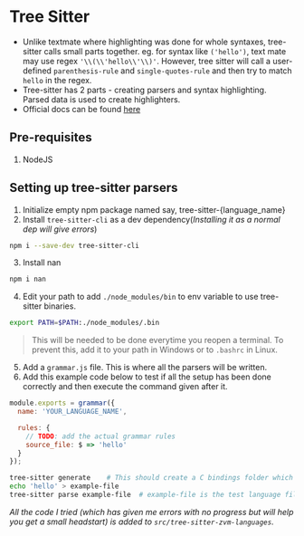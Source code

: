 # Tree Sitter

- Unlike textmate where highlighting was done for whole syntaxes, tree-sitter calls small parts together.
eg. for syntax like `('hello')`, text mate may use regex `'\\(\\'hello\\'\\)'`. However, tree sitter will call a user-defined `parenthesis-rule` and `single-quotes-rule` and then try to match `hello` in the regex.
- Tree-sitter has 2 parts - creating parsers and syntax highlighting. Parsed data is used to create highlighters.
- Official docs can be found [here](https://tree-sitter.github.io/tree-sitter)

## Pre-requisites
1. NodeJS

## Setting up tree-sitter parsers
1. Initialize empty npm package named say, tree-sitter-{language_name}
2. Install `tree-sitter-cli` as a dev dependency(*Installing it as a normal dep will give errors*)
```bash
npm i --save-dev tree-sitter-cli
```
3. Install nan
```bash
npm i nan
```
4. Edit your path to add `./node_modules/bin` to env variable to use tree-sitter binaries.
```bash
export PATH=$PATH:./node_modules/.bin
```
> This will be needed to be done everytime you reopen a terminal. To prevent this, add it to your path in Windows or to `.bashrc` in Linux.
5. Add a `grammar.js` file. This is where all the parsers will be written.
6. Add this example code below to test if all the setup has been done correctly and then execute the command given after it.
```js
module.exports = grammar({
  name: 'YOUR_LANGUAGE_NAME',

  rules: {
    // TODO: add the actual grammar rules
    source_file: $ => 'hello'
  }
});
```
```bash
tree-sitter generate    # This should create a C bindings folder which will support parsing.
echo 'hello' > example-file
tree-sitter parse example-file  # example-file is the test language file, say test.asm
```


*All the code I tried (which has given me errors with no progress but will help you get a small headstart) is added to `src/tree-sitter-zvm-languages`.*
